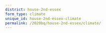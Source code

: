 ```yaml
---
district: house-2nd-essex
form_type: climate
unique_id: house-2nd-essex-climate
permalink: /2020bq/house-2nd-essex/climate/
---
```

